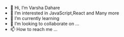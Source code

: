 - 👋 Hi, I’m Varsha Dahare
- 👀 I’m interested in JavaScript,React and Many more
- 🌱 I’m currently learning 
- 💞️ I’m looking to collaborate on ...
- 📫 How to reach me ...

<!---
varshaDahare/varshaDahare is a ✨ special ✨ repository because its `README.md` (this file) appears on your GitHub profile.
You can click the Preview link to take a look at your changes.
--->
